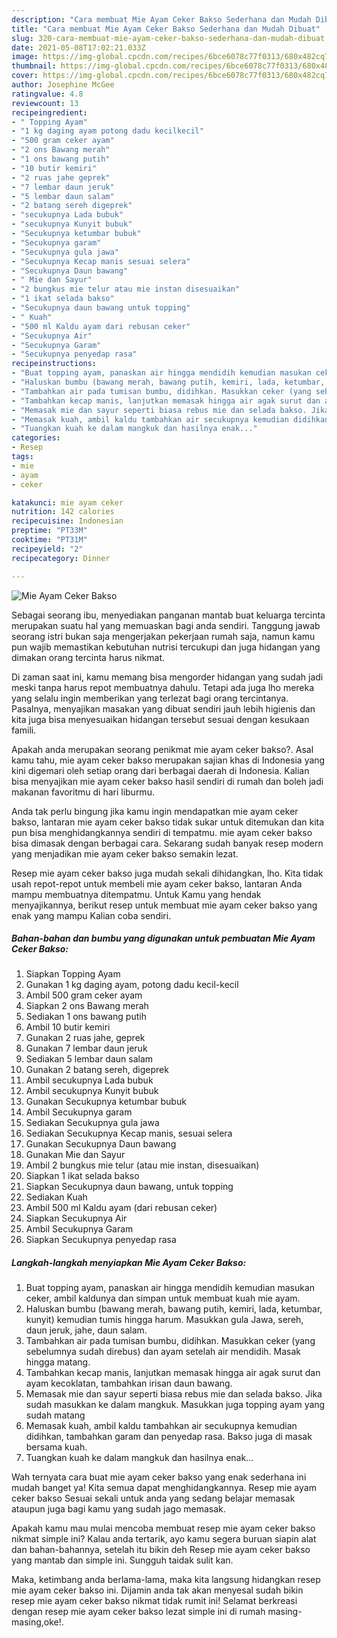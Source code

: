 ```yaml
---
description: "Cara membuat Mie Ayam Ceker Bakso Sederhana dan Mudah Dibuat"
title: "Cara membuat Mie Ayam Ceker Bakso Sederhana dan Mudah Dibuat"
slug: 320-cara-membuat-mie-ayam-ceker-bakso-sederhana-dan-mudah-dibuat
date: 2021-05-08T17:02:21.033Z
image: https://img-global.cpcdn.com/recipes/6bce6078c77f0313/680x482cq70/mie-ayam-ceker-bakso-foto-resep-utama.jpg
thumbnail: https://img-global.cpcdn.com/recipes/6bce6078c77f0313/680x482cq70/mie-ayam-ceker-bakso-foto-resep-utama.jpg
cover: https://img-global.cpcdn.com/recipes/6bce6078c77f0313/680x482cq70/mie-ayam-ceker-bakso-foto-resep-utama.jpg
author: Josephine McGee
ratingvalue: 4.8
reviewcount: 13
recipeingredient:
- " Topping Ayam"
- "1 kg daging ayam potong dadu kecilkecil"
- "500 gram ceker ayam"
- "2 ons Bawang merah"
- "1 ons bawang putih"
- "10 butir kemiri"
- "2 ruas jahe geprek"
- "7 lembar daun jeruk"
- "5 lembar daun salam"
- "2 batang sereh digeprek"
- "secukupnya Lada bubuk"
- "secukupnya Kunyit bubuk"
- "Secukupnya ketumbar bubuk"
- "Secukupnya garam"
- "Secukupnya gula jawa"
- "Secukupnya Kecap manis sesuai selera"
- "Secukupnya Daun bawang"
- " Mie dan Sayur"
- "2 bungkus mie telur atau mie instan disesuaikan"
- "1 ikat selada bakso"
- "Secukupnya daun bawang untuk topping"
- " Kuah"
- "500 ml Kaldu ayam dari rebusan ceker"
- "Secukupnya Air"
- "Secukupnya Garam"
- "Secukupnya penyedap rasa"
recipeinstructions:
- "Buat topping ayam, panaskan air hingga mendidih kemudian masukan ceker, ambil kaldunya dan simpan untuk membuat kuah mie ayam."
- "Haluskan bumbu (bawang merah, bawang putih, kemiri, lada, ketumbar, kunyit) kemudian tumis hingga harum. Masukkan gula Jawa, sereh, daun jeruk, jahe, daun salam."
- "Tambahkan air pada tumisan bumbu, didihkan. Masukkan ceker (yang sebelumnya sudah direbus) dan ayam setelah air mendidih. Masak hingga matang."
- "Tambahkan kecap manis, lanjutkan memasak hingga air agak surut dan ayam kecoklatan, tambahkan irisan daun bawang."
- "Memasak mie dan sayur seperti biasa rebus mie dan selada bakso. Jika sudah masukkan ke dalam mangkuk. Masukkan juga topping ayam yang sudah matang"
- "Memasak kuah, ambil kaldu tambahkan air secukupnya kemudian didihkan, tambahkan garam dan penyedap rasa. Bakso juga di masak bersama kuah."
- "Tuangkan kuah ke dalam mangkuk dan hasilnya enak..."
categories:
- Resep
tags:
- mie
- ayam
- ceker

katakunci: mie ayam ceker 
nutrition: 142 calories
recipecuisine: Indonesian
preptime: "PT33M"
cooktime: "PT31M"
recipeyield: "2"
recipecategory: Dinner

---
```



![Mie Ayam Ceker Bakso](https://img-global.cpcdn.com/recipes/6bce6078c77f0313/680x482cq70/mie-ayam-ceker-bakso-foto-resep-utama.jpg)

Sebagai seorang ibu, menyediakan panganan mantab buat keluarga tercinta merupakan suatu hal yang memuaskan bagi anda sendiri. Tanggung jawab seorang istri bukan saja mengerjakan pekerjaan rumah saja, namun kamu pun wajib memastikan kebutuhan nutrisi tercukupi dan juga hidangan yang dimakan orang tercinta harus nikmat.

Di zaman  saat ini, kamu memang bisa mengorder hidangan yang sudah jadi meski tanpa harus repot membuatnya dahulu. Tetapi ada juga lho mereka yang selalu ingin memberikan yang terlezat bagi orang tercintanya. Pasalnya, menyajikan masakan yang dibuat sendiri jauh lebih higienis dan kita juga bisa menyesuaikan hidangan tersebut sesuai dengan kesukaan famili. 



Apakah anda merupakan seorang penikmat mie ayam ceker bakso?. Asal kamu tahu, mie ayam ceker bakso merupakan sajian khas di Indonesia yang kini digemari oleh setiap orang dari berbagai daerah di Indonesia. Kalian bisa menyajikan mie ayam ceker bakso hasil sendiri di rumah dan boleh jadi makanan favoritmu di hari liburmu.

Anda tak perlu bingung jika kamu ingin mendapatkan mie ayam ceker bakso, lantaran mie ayam ceker bakso tidak sukar untuk ditemukan dan kita pun bisa menghidangkannya sendiri di tempatmu. mie ayam ceker bakso bisa dimasak dengan berbagai cara. Sekarang sudah banyak resep modern yang menjadikan mie ayam ceker bakso semakin lezat.

Resep mie ayam ceker bakso juga mudah sekali dihidangkan, lho. Kita tidak usah repot-repot untuk membeli mie ayam ceker bakso, lantaran Anda mampu membuatnya ditempatmu. Untuk Kamu yang hendak menyajikannya, berikut resep untuk membuat mie ayam ceker bakso yang enak yang mampu Kalian coba sendiri.

<!--inarticleads1-->

##### Bahan-bahan dan bumbu yang digunakan untuk pembuatan Mie Ayam Ceker Bakso:

1. Siapkan  Topping Ayam
1. Gunakan 1 kg daging ayam, potong dadu kecil-kecil
1. Ambil 500 gram ceker ayam
1. Siapkan 2 ons Bawang merah
1. Sediakan 1 ons bawang putih
1. Ambil 10 butir kemiri
1. Gunakan 2 ruas jahe, geprek
1. Gunakan 7 lembar daun jeruk
1. Sediakan 5 lembar daun salam
1. Gunakan 2 batang sereh, digeprek
1. Ambil secukupnya Lada bubuk
1. Ambil secukupnya Kunyit bubuk
1. Gunakan Secukupnya ketumbar bubuk
1. Ambil Secukupnya garam
1. Sediakan Secukupnya gula jawa
1. Sediakan Secukupnya Kecap manis, sesuai selera
1. Gunakan Secukupnya Daun bawang
1. Gunakan  Mie dan Sayur
1. Ambil 2 bungkus mie telur (atau mie instan, disesuaikan)
1. Siapkan 1 ikat selada bakso
1. Siapkan Secukupnya daun bawang, untuk topping
1. Sediakan  Kuah
1. Ambil 500 ml Kaldu ayam (dari rebusan ceker)
1. Siapkan Secukupnya Air
1. Ambil Secukupnya Garam
1. Siapkan Secukupnya penyedap rasa




<!--inarticleads2-->

##### Langkah-langkah menyiapkan Mie Ayam Ceker Bakso:

1. Buat topping ayam, panaskan air hingga mendidih kemudian masukan ceker, ambil kaldunya dan simpan untuk membuat kuah mie ayam.
1. Haluskan bumbu (bawang merah, bawang putih, kemiri, lada, ketumbar, kunyit) kemudian tumis hingga harum. Masukkan gula Jawa, sereh, daun jeruk, jahe, daun salam.
1. Tambahkan air pada tumisan bumbu, didihkan. Masukkan ceker (yang sebelumnya sudah direbus) dan ayam setelah air mendidih. Masak hingga matang.
1. Tambahkan kecap manis, lanjutkan memasak hingga air agak surut dan ayam kecoklatan, tambahkan irisan daun bawang.
1. Memasak mie dan sayur seperti biasa rebus mie dan selada bakso. Jika sudah masukkan ke dalam mangkuk. Masukkan juga topping ayam yang sudah matang
1. Memasak kuah, ambil kaldu tambahkan air secukupnya kemudian didihkan, tambahkan garam dan penyedap rasa. Bakso juga di masak bersama kuah.
1. Tuangkan kuah ke dalam mangkuk dan hasilnya enak...




Wah ternyata cara buat mie ayam ceker bakso yang enak sederhana ini mudah banget ya! Kita semua dapat menghidangkannya. Resep mie ayam ceker bakso Sesuai sekali untuk anda yang sedang belajar memasak ataupun juga bagi kamu yang sudah jago memasak.

Apakah kamu mau mulai mencoba membuat resep mie ayam ceker bakso nikmat simple ini? Kalau anda tertarik, ayo kamu segera buruan siapin alat dan bahan-bahannya, setelah itu bikin deh Resep mie ayam ceker bakso yang mantab dan simple ini. Sungguh taidak sulit kan. 

Maka, ketimbang anda berlama-lama, maka kita langsung hidangkan resep mie ayam ceker bakso ini. Dijamin anda tak akan menyesal sudah bikin resep mie ayam ceker bakso nikmat tidak rumit ini! Selamat berkreasi dengan resep mie ayam ceker bakso lezat simple ini di rumah masing-masing,oke!.

